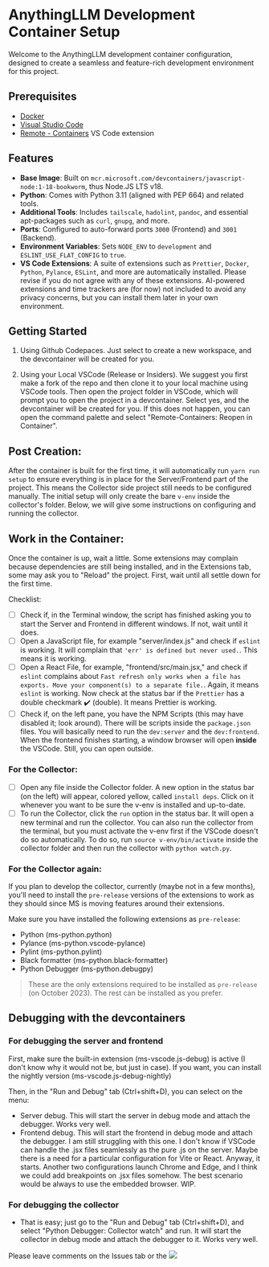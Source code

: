 # AnythingLLM Development Container Setup

Welcome to the AnythingLLM development container configuration, designed to create a seamless and feature-rich development environment for this project.

## Prerequisites

- [Docker](https://www.docker.com/get-started)
- [Visual Studio Code](https://code.visualstudio.com/)
- [Remote - Containers](https://marketplace.visualstudio.com/items?itemName=ms-vscode-remote.remote-containers) VS Code extension

## Features

- **Base Image**: Built on `mcr.microsoft.com/devcontainers/javascript-node:1-18-bookworm`, thus Node.JS LTS v18.
- **Python**: Comes with Python 3.11 (aligned with PEP 664) and related tools.
- **Additional Tools**: Includes `tailscale`, `hadolint`, `pandoc`, and essential apt-packages such as `curl`, `gnupg`, and more.
- **Ports**: Configured to auto-forward ports `3000` (Frontend) and `3001` (Backend).
- **Environment Variables**: Sets `NODE_ENV` to `development` and `ESLINT_USE_FLAT_CONFIG` to `true`.
- **VS Code Extensions**: A suite of extensions such as `Prettier`, `Docker`, `Python`, `Pylance`, `ESLint`, and more are automatically installed. Please revise if you do not agree with any of these extensions. AI-powered extensions and time trackers are (for now) not included to avoid any privacy concerns, but you can install them later in your own environment.

## Getting Started

1. Using Github Codepaces. Just select to create a new workspace, and the devcontainer will be created for you.

2. Using your Local VSCode (Release or Insiders). We suggest you first make a fork of the repo and then clone it to your local machine using VSCode tools. Then open the project folder in VSCode, which will prompt you to open the project in a devcontainer. Select yes, and the devcontainer will be created for you. If this does not happen, you can open the command palette and select "Remote-Containers: Reopen in Container".

## Post Creation:

After the container is built for the first time, it will automatically run `yarn run setup` to ensure everything is in place for the Server/Frontend part of the project. This means the Collector side project still needs to be configured manually. The initial setup will only create the bare `v-env` inside the collector's folder. Below, we will give some instructions on configuring and running the collector.

## Work in the Container:

Once the container is up, wait a little. Some extensions may complain because dependencies are still being installed, and in the Extensions tab, some may ask you to "Reload" the project. First, wait until all settle down for the first time.

Checklist:

- [ ] Check if, in the Terminal window, the script has finished asking you to start the Server and Frontend in different windows. If not, wait until it does.
- [ ] Open a JavaScript file, for example "server/index.js" and check if `eslint` is working. It will complain that `'err' is defined but never used.`. This means it is working.
- [ ] Open a React File, for example, "frontend/src/main.jsx," and check if `eslint` complains about `Fast refresh only works when a file has exports. Move your component(s) to a separate file.`. Again, it means `eslint` is working. Now check at the status bar if the `Prettier` has a double checkmark :heavy_check_mark: (double). It means Prettier is working.
- [ ] Check if, on the left pane, you have the NPM Scripts (this may have disabled it; look around). There will be scripts inside the `package.json` files. You will basically need to run the `dev:server` and the `dev:frontend`. When the frontend finishes starting, a window browser will open **inside** the VSCode. Still, you can open outside.

### For the Collector:

- [ ] Open any file inside the Collector folder. A new option in the status bar (on the left) will appear, colored yellow, called `install deps`. Click on it whenever you want to be sure the v-env is installed and up-to-date.
- [ ] To run the Collector, click the `run` option in the status bar. It will open a new terminal and run the collector. You can also run the collector from the terminal, but you must activate the v-env first if the VSCode doesn't do so automatically. To do so, run `source v-env/bin/activate` inside the collector folder and then run the collector with `python watch.py`.

### For the Collector again:

If you plan to develop the collector, currently (maybe not in a few months), you'll need to install the `pre-release` versions of the extensions to work as they should since MS is moving features around their extensions.

Make sure you have installed the following extensions as `pre-release`:

- Python (ms-python.python)
- Pylance (ms-python.vscode-pylance)
- Pylint (ms-python.pylint)
- Black formatter (ms-python.black-formatter)
- Python Debugger (ms-python.debugpy)

> These are the only extensions required to be installed as `pre-release` (on October 2023). The rest can be installed as you prefer.

## Debugging with the devcontainers

### For debugging the server and frontend

First, make sure the built-in extension (ms-vscode.js-debug) is active (I don't know why it would not be, but just in case). If you want, you can install the nightly version (ms-vscode.js-debug-nightly)

Then, in the "Run and Debug" tab (Ctrl+shift+D), you can select on the menu:

- Server debug. This will start the server in debug mode and attach the debugger. Works very well.
- Frontend debug. This will start the frontend in debug mode and attach the debugger. I am still struggling with this one. I don't know if VSCode can handle the .jsx files seamlessly as the pure .js on the server. Maybe there is a need for a particular configuration for Vite or React. Anyway, it starts. Another two configurations launch Chrome and Edge, and I think we could add breakpoints on .jsx files somehow. The best scenario would be always to use the embedded browser. WIP.

### For debugging the collector

- That is easy; just go to the "Run and Debug" tab (Ctrl+shift+D), and select "Python Debugger: Collector watch" and run. It will start the collector in debug mode and attach the debugger to it. Works very well.

Please leave comments on the Issues tab or the [![](https://img.shields.io/discord/1114740394715004990?logo=Discord&logoColor=white&label=Discord&labelColor=%235568ee&color=%2355A2DD&link=https%3A%2F%2Fdiscord.gg%2F6UyHPeGZAC)]("https://discord.gg/6UyHPeGZAC")
